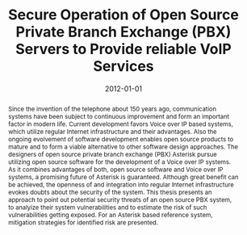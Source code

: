 ---
abstract: Since the invention of the telephone about 150 years ago, communication
  systems have been subject to continuous improvement and form an important factor
  in modern life. Current development favors Voice over IP based systems, which utilize
  regular Internet infrastructure and their advantages. Also the ongoing evolvement
  of software development enables open source products to mature and to form a viable
  alternative to other software design approaches. The designers of open source private
  branch exchange (PBX) Asterisk pursue utilizing open source software for the development
  of a Voice over IP systems. As it combines advantages of both, open source software
  and Voice over IP systems, a promising future of Asterisk is guaranteed. Although
  great benefit can be achieved, the openness of and integration into regular Internet
  infrastructure evokes doubts about the security of the system. This thesis presents
  an approach to point out potential security threats of an open source PBX system,
  to analyize their system vulnerabilities and to estimate the risk of such vulnerabilities
  getting exposed. For an Asterisk based reference system, mitigation strategies for
  identified risk are presented.
authors:
- Martin Maier
date: '2012-01-01'
featured: false
links:
- name: Publik
  url: https://publik.tuwien.ac.at/showentry.php?ID=215641&lang=2
publication_types:
- '7'
publishDate: '2012-01-01'
title: Secure Operation of Open Source Private Branch Exchange (PBX) Servers to Provide
  reliable VoIP Services
url_pdf: ''
---